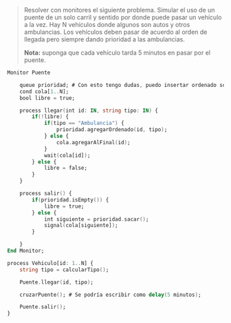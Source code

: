 >Resolver con monitores el siguiente problema. Simular el uso de un puente de un solo carril y sentido por donde puede pasar un vehículo a la vez. Hay N vehículos donde algunos son autos y otros ambulancias. Los vehículos deben pasar de acuerdo al orden de llegada pero siempre dando prioridad a las ambulancias.
>
>**Nota:** suponga que cada vehículo tarda 5 minutos en pasar por el puente.

```ada
Monitor Puente

    queue prioridad; # Con esto tengo dudas, puedo insertar ordenado sobre cond?
    cond cola[1..N];
    bool libre = true;

    process llegar(int id: IN, string tipo: IN) {
        if(!libre) {
            if(tipo == "Ambulancia") {
                prioridad.agregarOrdenado(id, tipo);
            } else {
                cola.agregarAlFinal(id);
            }
            wait(cola[id]);
        } else {
            libre = false;
        }
    }

    process salir() {
        if(prioridad.isEmpty()) {
            libre = true;
        } else {
            int siguiente = prioridad.sacar();
            signal(cola[siguiente]);
        }

    }
End Monitor;

process Vehiculo[id: 1..N] {
    string tipo = calcularTipo();

    Puente.llegar(id, tipo);

    cruzarPuente(); # Se podría escribir como delay(5 minutos);

    Puente.salir();    
}
```